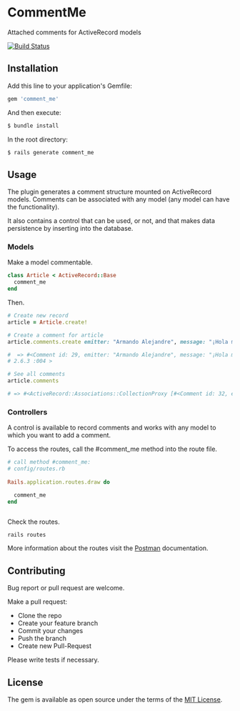 # CommentMe

Attached comments for ActiveRecord models

[![Build Status](https://travis-ci.org/Kinedu/comment_me.svg?branch=master)](https://travis-ci.org/Kinedu/comment_me)

## Installation
Add this line to your application's Gemfile:

```ruby
gem 'comment_me'
```

And then execute:

```bash
$ bundle install
```

In the root directory:

```bash
$ rails generate comment_me
```

## Usage

The plugin generates a comment structure mounted on ActiveRecord models. Comments can be associated with any model (any model can have the functionality).

It also contains a control that can be used, or not, and that makes data persistence by inserting into the database.


### Models

Make a model commentable.

```ruby
class Article < ActiveRecord::Base
  comment_me
end
```

Then.

```ruby
# Create new record
article = Article.create!

# Create a comment for article
article.comments.create emitter: "Armando Alejandre", message: "¡Hola mundo!"

#  => #<Comment id: 29, emitter: "Armando Alejandre", message: "¡Hola mundo!", entity_type: "Article", entity_id: 2, comment_id: nil, created_at: "2019-10-11 06:37:13", updated_at: "2019-10-11 06:37:13"> 
# 2.6.3 :004 >

# See all comments
article.comments

# => #<ActiveRecord::Associations::CollectionProxy [#<Comment id: 32, emitter: "Armando Alejandre", message: "¡Hola mundo!", entity_type: "Article", entity_id: 2, comment_id: nil, created_at: "2019-10-11 06:40:58", updated_at: "2019-10-11 06:40:58">, #<Comment id: 31, emitter: "Armando Alejandre", message: "¡Hola mundo!", entity_type: "Article", entity_id: 2, comment_id: nil, created_at: "2019-10-11 06:40:57", updated_at: "2019-10-11 06:40:57">, #<Comment id: 30, emitter: "Armando Alejandre", message: "¡Hola mundo!", entity_type: "Article", entity_id: 2, comment_id: nil, created_at: "2019-10-11 06:40:56", updated_at: "2019-10-11 06:40:56">, #<Comment id: 29, emitter: "Armando Alejandre", message: "¡Hola mundo!", entity_type: "Article", entity_id: 2, comment_id: nil, created_at: "2019-10-11 06:37:13", updated_at: "2019-10-11 06:37:13">]>
```

### Controllers

A control is available to record comments and works with any model to which you want to add a comment.

To access the routes, call the #comment_me method into the route file.

```ruby
# call method #comment_me:
# config/routes.rb
    
Rails.application.routes.draw do

  comment_me
end
    
```

Check the routes.

```bach
rails routes
```

More information about the routes visit the [Postman](https://documenter.getpostman.com/view/2691667/SVtVU7zQ) documentation.

## Contributing

Bug report or pull request are welcome.

Make a pull request:

- Clone the repo
- Create your feature branch
- Commit your changes
- Push the branch
- Create new Pull-Request

Please write tests if necessary.

## License

The gem is available as open source under the terms of the [MIT License](https://opensource.org/licenses/MIT).
